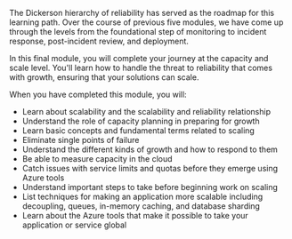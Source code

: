 The Dickerson hierarchy of reliability has served as the roadmap for this
learning path. Over the course of previous five modules, we have come up
through the levels from the foundational step of monitoring to incident
response, post-incident review, and deployment.

In this final module, you will complete your journey at the capacity and
scale level. You'll learn how to handle the threat to reliability that
comes with growth, ensuring that your solutions can scale.

When you have completed this module, you will:

-   Learn about scalability and the scalability and reliability
    relationship
-   Understand the role of capacity planning in preparing for growth
-   Learn basic concepts and fundamental terms related to scaling
-   Eliminate single points of failure
-   Understand the different kinds of growth and how to respond to them
-   Be able to measure capacity in the cloud
-   Catch issues with service limits and quotas before they emerge using
    Azure tools
-   Understand important steps to take before beginning work on scaling
-   List techniques for making an application more scalable including
    decoupling, queues, in-memory caching, and database sharding
-   Learn about the Azure tools that make it possible to take your
    application or service global
